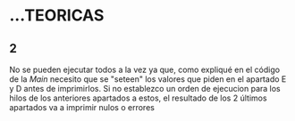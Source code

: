 # ...TEORICAS
## 2
No se pueden ejecutar todos a la vez ya que, como expliqué en el código
de la _Main_ necesito que se "seteen" los valores que piden en el apartado E y 
D antes de imprimirlos. Si no establezco un orden de ejecucion para los hilos
de los anteriores apartados a estos, el resultado de los 2 últimos apartados
va a imprimir nulos o errores


